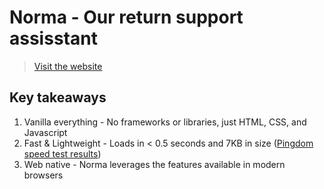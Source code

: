 # Norma - Our return support assisstant
> [Visit the website](https://gpt3-8b6b5.web.app/)

## Key takeaways

1. Vanilla everything - No frameworks or libraries, just HTML, CSS, and Javascript
2. Fast & Lightweight - Loads in < 0.5 seconds and 7KB in size ([Pingdom speed test results](https://tools.pingdom.com/#6036bc9a22000000))
3. Web native - Norma leverages the features available in modern browsers